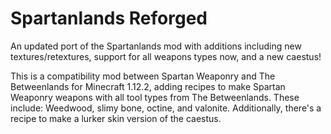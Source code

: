 # Spartanlands Reforged
An updated port of the Spartanlands mod with additions including new textures/retextures, support for all weapons types now, and a new caestus!

This is a compatibility mod between Spartan Weaponry and The Betweenlands for Minecraft 1.12.2, adding recipes to make Spartan Weaponry weapons with all tool types from The Betweenlands. These include: Weedwood, slimy bone, octine, and valonite. Additionally, there's a recipe to make a lurker skin version of the caestus.
